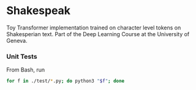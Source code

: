 # Shakespeak

Toy Transformer implementation trained on character level tokens on Shakesperian text.
Part of the Deep Learning Course at the University of Geneva.

### Unit Tests

From Bash, run 
```bash
for f in ./test/*.py; do python3 "$f"; done
```